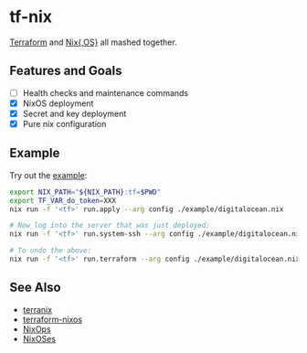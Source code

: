 # tf-nix

[Terraform](https://www.terraform.io) and [Nix{,OS}](https://nixos.org/) all mashed together.

## Features and Goals

- [ ] Health checks and maintenance commands
- [x] NixOS deployment
- [x] Secret and key deployment
- [x] Pure nix configuration

## Example

Try out the [example](./example/example.nix):

```bash
export NIX_PATH="${NIX_PATH}:tf=$PWD"
export TF_VAR_do_token=XXX
nix run -f '<tf>' run.apply --arg config ./example/digitalocean.nix

# Now log into the server that was just deployed:
nix run -f '<tf>' run.system-ssh --arg config ./example/digitalocean.nix

# To undo the above:
nix run -f '<tf>' run.terraform --arg config ./example/digitalocean.nix -c terraform destroy
```

## See Also

- [terranix](https://github.com/mrVanDalo/terranix)
- [terraform-nixos](https://github.com/tweag/terraform-nixos)
- [NixOps](https://nixos.org/nixops/)
- [NixOSes](https://github.com/Infinisil/nixoses)
